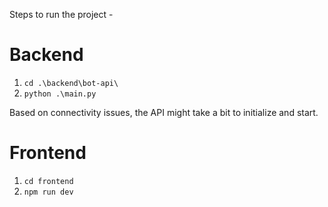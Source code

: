 Steps to run the project -

# Backend
1. `cd .\backend\bot-api\`
2. `python .\main.py`

Based on connectivity issues, the API might take a bit to initialize and start.

# Frontend

1. `cd frontend`
2. `npm run dev`
